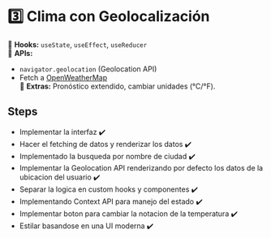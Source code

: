 # 3️⃣ **Clima con Geolocalización**

🔹 **Hooks:** `useState`, `useEffect`, `useReducer`  
🔹 **APIs:**

-  `navigator.geolocation` (Geolocation API)
-  Fetch a [OpenWeatherMap](https://openweathermap.org/api)  
   🔹 **Extras:** Pronóstico extendido, cambiar unidades (°C/°F).

## Steps

-  Implementar la interfaz ✔️
-  Hacer el fetching de datos y renderizar los datos ✔️
-  Implementado la busqueda por nombre de ciudad ✔️
-  Implementar la Geolocation API renderizando por defecto los datos de la ubicacion del usuario ✔️
-  Separar la logica en custom hooks y componentes ✔️
-  Implementando Context API para manejo del estado ✔️
-  Implementar boton para cambiar la notacion de la temperatura ✔️
-  Estilar basandose en una UI moderna ✔️
